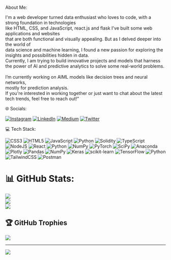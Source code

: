  About Me:
 
I'm a web developer turned data enthusiast who loves to code, with a strong foundation in technologies<br>like HTML, CSS, and JavaScript, react.js and flask I've built some web applications and websites<br>that are both functional and visually appealing. But as I delved deeper into the world of <br>data science and machine learning, I found a new passion for exploring the insights and possibilities hidden in data.<br>Currently, I am trying to build innovative projects and models that harness the power of AI and predictive analytics to solve some real-world problems.<br><br>I’m currently working on AIML models like decision trees and neural networks,<br>mostly for prediction analysis.<br>If you're interested in working together or just want to chat about the latest tech trends, feel free to reach out!"


 🌐 Socials:
 
[![Instagram](https://img.shields.io/badge/Instagram-%23E4405F.svg?logo=Instagram&logoColor=white)](https://instagram.com/s.__shekhawat) [![LinkedIn](https://img.shields.io/badge/LinkedIn-%230077B5.svg?logo=linkedin&logoColor=white)](https://linkedin.com/in/https://www.linkedin.com/in/samvardhan-singh-731183228) [![Medium](https://img.shields.io/badge/Medium-12100E?logo=medium&logoColor=white)](https://medium.com/@shekhawatsamvardhan) [![Twitter](https://img.shields.io/badge/Twitter-%231DA1F2.svg?logo=Twitter&logoColor=white)](https://twitter.com/shekhawat_003) 

💻 Tech Stack:

![CSS3](https://img.shields.io/badge/css3-%231572B6.svg?style=for-the-badge&logo=css3&logoColor=white) ![HTML5](https://img.shields.io/badge/html5-%23E34F26.svg?style=for-the-badge&logo=html5&logoColor=white) ![JavaScript](https://img.shields.io/badge/javascript-%23323330.svg?style=for-the-badge&logo=javascript&logoColor=%23F7DF1E) ![Python](https://img.shields.io/badge/python-3670A0?style=for-the-badge&logo=python&logoColor=ffdd54) ![Solidity](https://img.shields.io/badge/Solidity-%23363636.svg?style=for-the-badge&logo=solidity&logoColor=white) ![TypeScript](https://img.shields.io/badge/typescript-%23007ACC.svg?style=for-the-badge&logo=typescript&logoColor=white) ![NodeJS](https://img.shields.io/badge/node.js-6DA55F?style=for-the-badge&logo=node.js&logoColor=white) ![React](https://img.shields.io/badge/react-%2320232a.svg?style=for-the-badge&logo=react&logoColor=%2361DAFB) ![Python](https://img.shields.io/badge/python-3670A0?style=for-the-badge&logo=python&logoColor=ffdd54) ![NumPy](https://img.shields.io/badge/numpy-%23013243.svg?style=for-the-badge&logo=numpy&logoColor=white) ![PyTorch](https://img.shields.io/badge/PyTorch-%23EE4C2C.svg?style=for-the-badge&logo=PyTorch&logoColor=white) ![SciPy](https://img.shields.io/badge/SciPy-%230C55A5.svg?style=for-the-badge&logo=scipy&logoColor=%white) ![Anaconda](https://img.shields.io/badge/Anaconda-%2344A833.svg?style=for-the-badge&logo=anaconda&logoColor=white) ![Plotly](https://img.shields.io/badge/Plotly-%233F4F75.svg?style=for-the-badge&logo=plotly&logoColor=white) ![Pandas](https://img.shields.io/badge/pandas-%23150458.svg?style=for-the-badge&logo=pandas&logoColor=white) ![NumPy](https://img.shields.io/badge/numpy-%23013243.svg?style=for-the-badge&logo=numpy&logoColor=white) ![Keras](https://img.shields.io/badge/Keras-%23D00000.svg?style=for-the-badge&logo=Keras&logoColor=white) ![scikit-learn](https://img.shields.io/badge/scikit--learn-%23F7931E.svg?style=for-the-badge&logo=scikit-learn&logoColor=white) ![TensorFlow](https://img.shields.io/badge/TensorFlow-%23FF6F00.svg?style=for-the-badge&logo=TensorFlow&logoColor=white) ![Python](https://img.shields.io/badge/python-3670A0?style=for-the-badge&logo=python&logoColor=ffdd54) ![TailwindCSS](https://img.shields.io/badge/tailwindcss-%2338B2AC.svg?style=for-the-badge&logo=tailwind-css&logoColor=white) ![Postman](https://img.shields.io/badge/Postman-FF6C37?style=for-the-badge&logo=postman&logoColor=white)
# 📊 GitHub Stats:
![](https://github-readme-stats.vercel.app/api?username=Samvardhan03&theme=dark&hide_border=false&include_all_commits=false&count_private=false)<br/>
![](https://github-readme-streak-stats.herokuapp.com/?user=Samvardhan03&theme=dark&hide_border=false)<br/>
![](https://github-readme-stats.vercel.app/api/top-langs/?username=Samvardhan03&theme=dark&hide_border=false&include_all_commits=false&count_private=false&layout=compact)

## 🏆 GitHub Trophies
![](https://github-profile-trophy.vercel.app/?username=Samvardhan03&theme=darkhub&no-frame=false&no-bg=true&margin-w=4)

---
[![](https://visitcount.itsvg.in/api?id=Samvardhan03&icon=0&color=12)](https://visitcount.itsvg.in)

<!-- Proudly created with GPRM ( https://gprm.itsvg.in ) -->

